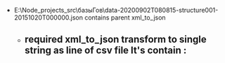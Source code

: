 - E:\Node_projects\_src\базыГов\data-20200902T080815-structure001-20151020T000000.json
contains parent xml_to_json 

    - required xml_to_json transform to single string as line of csv file
     It's contain :
        -  
